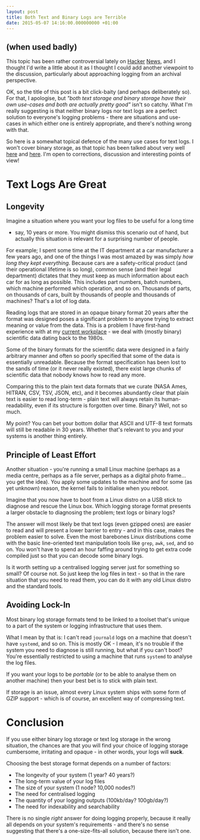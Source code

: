 ```yaml
---
layout: post
title: Both Text and Binary Logs are Terrible
date: 2015-05-07 14:16:00.000000000 +01:00
---
```


## (when used badly)

This topic has been rather controversial lately on [Hacker][1] [News][2], and I
thought I'd write a little about it as I thought I could add another viewpoint
to the discussion, particularly about approaching logging from an archival
perspective.

<!-- more -->

OK, so the title of this post is a bit click-baity (and perhaps deliberately
so). For that, I apologise, but *"both text storage and binary storage have
their own use-cases and both are actually pretty good"* isn't so catchy. What
I'm really suggesting is that neither binary logs nor text logs are a perfect
solution to everyone's logging problems - there are situations and use-cases in
which either one is entirely appropriate, and there's nothing wrong with that.

So here is a somewhat topical defence  of the many use cases for text logs. I
won't cover binary storage, as that topic has been talked about very well
[here][3] and [here][4]. I'm open to corrections, discussion and interesting
points of view!

[1]: https://news.ycombinator.com/item?id=9496850
[2]: https://news.ycombinator.com/item?id=9504028
[3]: http://asylum.madhouse-project.org/blog/2015/05/05/grepping-logs-is-terrible/
[4]: http://asylum.madhouse-project.org/blog/2015/05/07/grepping-logs-is-still-terrible/

# Text Logs Are Great

## Longevity

Imagine a situation where you want your log files to be useful for a long time
- say, 10 years or more. You might dismiss this scenario out of hand, but
actually this situation is relevant for a surprising number of people.

For example; I spent some time at the IT department at a car manufacturer a few
years ago, and one of the things I was most amazed by was simply *how long they
kept everything*. Because cars are a safety-critical product (and their
operational lifetime is so long), common sense (and their legal department)
dictates that they must keep as much information about each car for as long as
possible. This includes part numbers, batch numbers, which machine performed
which operation, and so on. Thousands of parts, on thousands of cars, built by
thousands of people and thousands of machines? That's a lot of log data.

Reading logs that are stored in an opaque binary format 20 years after the
format was designed poses a significant problem to anyone trying to extract
meaning or value from the data. This is a problem I have first-hand experience
with at my [current workplace](http://www.ceda.ac.uk/) - we deal with (mostly
binary) scientific data dating back to the 1980s.

Some of the binary formats for the scientific data were designed in a fairly
arbitrary manner and often so poorly specified that some of the data is
essentially unreadable. Because the format specification has been lost to the
sands of time (or it never really existed), there exist large chunks of
scientific data that nobody knows how to read any more.

Comparing this to the plain text data formats that we curate (NASA Ames,
HITRAN, CSV, TSV, JSON, etc), and it becomes abundantly clear that plain text
is easier to read long-term - plain text will always retain its
human-readability, even if its structure is forgotten over time. Binary? Well,
not so much.

My point? You can bet your bottom dollar that ASCII and UTF-8 text formats will
still be readable in 30 years. Whether that's relevant to you and your systems
is another thing entirely.


## Principle of Least Effort

Another situation - you're running a small Linux machine (perhaps as a media
centre, perhaps as a file server, perhaps as a digital photo frame... you get
the idea). You apply some updates to the machine and for some (as yet unknown)
reason, the kernel fails to initialise when you reboot.

Imagine that you now have to boot from a Linux distro on a USB stick to
diagnose and rescue the Linux box. Which logging storage format presents a
larger obstacle to diagnosing the problem; text logs or binary logs?

The answer will most likely be that text logs (even gzipped ones) are easier to
read and will present a lower barrier to entry - and in this case, makes the
problem easier to solve. Even the most barebones Linux distributions come with
the basic line-oriented text manipulation tools like `grep`, `awk`, `sed`, and
so on. You won't have to spend an hour faffing around trying to get extra code
compiled just so that you can decode some binary logs.

Is it worth setting up a centralised logging server just for something so
small? Of course not. So just keep the log files in text - so that in the rare
situation that you need to read them, you can do it with any old Linux distro
and the standard tools.


## Avoiding Lock-In

Most binary log storage formats tend to be linked to a toolset that's unique to
a part of the system or logging infrastructure that uses them.

What I mean by that is: I can't read `journald` logs on a machine that doesn't
have `systemd`, and so on. This is mostly OK - I mean, it's no trouble if the
system you need to diagnose is still running, but what if you can't boot?
You're essentially restricted to using a machine that runs `systemd` to analyse
the log files.

If you want your logs to be *portable* (or to be able to analyse them on
another machine) then your best bet is to stick with plain text.

If storage is an issue, almost every Linux system ships with some form of GZIP
support - which is of course, an excellent way of compressing text.


# Conclusion

If you use either binary log storage or text log storage in the wrong
situation, the chances are that you will find your choice of logging storage
cumbersome, irritating and opaque - in other words, your logs will **suck**.

Choosing the best storage format depends on a number of factors:

* The longevity of your system (1 year? 40 years?)
* The long-term value of your log files
* The size of your system (1 node? 10,000 nodes?)
* The need for centralised logging
* The quantity of your logging outputs (100kb/day? 100gb/day?)
* The need for indexability and searchability

There is no single *right* answer for doing logging properly, because it really
all depends on your system's requirements - and there's no sense suggesting
that there's a one-size-fits-all solution, because there isn't one.

